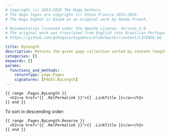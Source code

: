 ```yaml
---
# Copyright (c) 2013–2025 The Hugo Authors.
# The Hugo logos are copyright (c) Steve Francia 2013–2025.
# The Hugo Gopher is based on an original work by Renée French.

# Documentation licensed under the Apache License, Version 2.0.
# The original work was translated from English into Brazilian Portuguese.
# https://github.com/gohugoio/hugoDocs/blob/master/content/LICENSE.md

title: ByLength
description: Returns the given page collection sorted by content length in ascending order.
categories: []
keywords: []
params:
  functions_and_methods:
    returnType: page.Pages
    signatures: [PAGES.ByLength]
---
```


```go-html-template
{{ range .Pages.ByLength }}
  <h2><a href="{{ .RelPermalink }}">{{ .LinkTitle }}</a></h2>
{{ end }}
```

To sort in descending order:

```go-html-template
{{ range .Pages.ByLength.Reverse }}
  <h2><a href="{{ .RelPermalink }}">{{ .LinkTitle }}</a></h2>
{{ end }}
```
